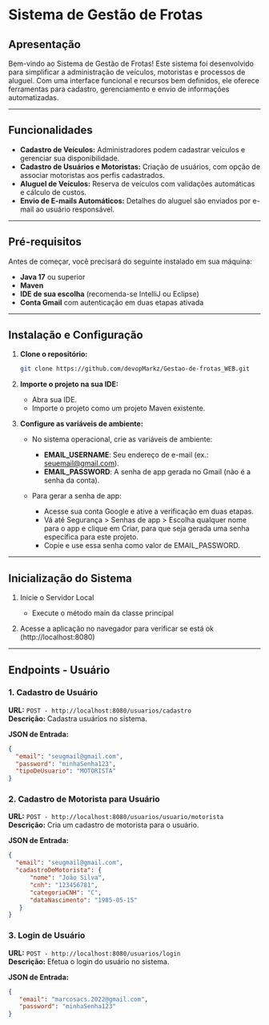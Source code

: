 # Sistema de Gestão de Frotas

## Apresentação

Bem-vindo ao Sistema de Gestão de Frotas! Este sistema foi desenvolvido para simplificar a administração de veículos, motoristas e processos de aluguel. Com uma interface funcional e recursos bem definidos, ele oferece ferramentas para cadastro, gerenciamento e envio de informações automatizadas.

---

## Funcionalidades

- **Cadastro de Veículos:** Administradores podem cadastrar veículos e gerenciar sua disponibilidade.
- **Cadastro de Usuários e Motoristas:** Criação de usuários, com opção de associar motoristas aos perfis cadastrados.
- **Aluguel de Veículos:** Reserva de veículos com validações automáticas e cálculo de custos.
- **Envio de E-mails Automáticos:** Detalhes do aluguel são enviados por e-mail ao usuário responsável.

---

## Pré-requisitos

Antes de começar, você precisará do seguinte instalado em sua máquina:

- **Java 17** ou superior
- **Maven**
- **IDE de sua escolha** (recomenda-se IntelliJ ou Eclipse)
- **Conta Gmail** com autenticação em duas etapas ativada

---

## Instalação e Configuração

1. **Clone o repositório:**
   ```bash
   git clone https://github.com/devopMarkz/Gestao-de-frotas_WEB.git

2. **Importe o projeto na sua IDE:**
   - Abra sua IDE.
   - Importe o projeto como um projeto Maven existente.

3. **Configure as variáveis de ambiente:**
   - No sistema operacional, crie as variáveis de ambiente:
      - **EMAIL_USERNAME**: Seu endereço de e-mail (ex.: seuemail@gmail.com).
      - **EMAIL_PASSWORD**: A senha de app gerada no Gmail (não é a senha da conta).

   - Para gerar a senha de app:
      - Acesse sua conta Google e ative a verificação em duas etapas.
      - Vá até Segurança > Senhas de app > Escolha qualquer nome para o app e clique em Criar, para que seja gerada uma senha específica para este projeto.
      - Copie e use essa senha como valor de EMAIL_PASSWORD.

---

## Inicialização do Sistema

1. Inicie o Servidor Local
   - Execute o método main da classe principal
   
3. Acesse a aplicação no navegador para verificar se está ok (http://localhost:8080)

---

## Endpoints - Usuário

### 1. Cadastro de Usuário
**URL:** `POST - http://localhost:8080/usuarios/cadastro`  
**Descrição:** Cadastra usuários no sistema.

**JSON de Entrada:**
   ```json
   {
     "email": "seugmail@gmail.com",
     "password": "minhaSenha123",
     "tipoDeUsuario": "MOTORISTA"
   }
```

### 2. Cadastro de Motorista para Usuário
**URL:** `POST - http://localhost:8080/usuarios/usuario/motorista`  
**Descrição:** Cria um cadastro de motorista para o usuário.

**JSON de Entrada:**
   ```json
   {
     "email": "seugmail@gmail.com",
     "cadastroDeMotorista": {
         "nome": "João Silva",
         "cnh": "123456781",
         "categoriaCNH": "C",
         "dataNascimento": "1985-05-15"
      }
   }
```

### 3. Login de Usuário
**URL:** `POST - http://localhost:8080/usuarios/login`  
**Descrição:** Efetua o login do usuário no sistema.

**JSON de Entrada:**
   ```json
   {
      "email": "marcosacs.2022@gmail.com",
      "password": "minhaSenha123"
   }
```








```
